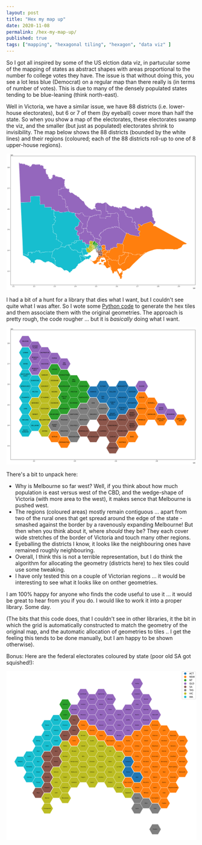 ```yaml
---
layout: post
title: "Hex my map up"
date: 2020-11-08
permalink: /hex-my-map-up/
published: true
tags: ["mapping", "hexagonal tiling", "hexagon", "data viz" ]
---
```


So I got all inspired by some of the US elction data viz, in partucular some of the mapping of states as abstract shapes with areas proportional to the number fo college votes they have. The issue is that without doing this, you see a lot less blue (Democrat) on a regular map than there really is (in terms of number of votes). This is due to many of the densely populated states tending to be blue-leaning (think north-east).

Well in Victoria, we have a similar issue, we have 88 districts (i.e. lower-house electorates), but 6 or 7 of them (by eyeball) cover more than half the state. So when you show a map of the electorates, these electorates swamp the viz, and the smaller (but just as populated) electorates shrink to invisibility. The map below shows the 88 districts (bounded by the white lines) and their regions (coloured; each of the 88 districts roll-up to one of 8 upper-house regions).

![Plot of Victoria's electorates.](../assets/img/electorate_map.png "Plot of Victoria's electorates.")

I had a bit of a hunt for a library that dies what I want, but I couldn't see quite what I was after. So I wote some [Python code](https://gist.github.com/smcateer/d810f397f39b4153f0a555d0363b488c) to generate the hex tiles and them associate them with the original geometries. The approach is pretty rough, the code rougher ... but it is *basically* doing what I want.

![Plot of Victoria's electorates as equal area hexagons.](../assets/img/hex_map.png "Plot of Victoria's electorates as equal area hexagons.")

There's a bit to unpack here:

* Why is Melbourne so far west? Well, if you think about how much population is east versus west of the CBD, and the wedge-shape of Victoria (with more area to the west), it makes sence that Melbourne is pushed west.
* The regions (coloured areas) mostly remain contiguous ... apart from two of the rural ones that get spread around the edge of the state - smashed against the border by a ravenously expanding Melbourne! But then when you think about it, where *should* they be? They each cover wide stretches of the border of Victoria and touch many other regions.
* Eyeballing the districts I know, it looks like the neighbouring ones have remained roughly neighbouring.
* Overall, I think this is not a terrible representation, but I do think the algorithm for allocating the geometry (districts here) to hex tiles could use some tweaking.
* I have only tested this on a couple of Victorian regions ... it would be interesting to see what it looks like on onther geometries.

I am 100% happy for anyone who finds the code useful to use it ... it would be great to hear from you if you do. I would like to work it into a proper library. Some day.

(The bits that this code does, that I couldn't see in other libraries, it the bit in which the grid is automatically constructed to match the geometry of the original map, and the automatic allocation of geometries to tiles .. I get the feeling this tends to be done manually, but I am happy to be shown otherwise).

Bonus: Here are the federal electorates coloured by state (poor old SA got squished!):

![Plot of Australia's's electorates as equal area hexagons.](../assets/img/hex_reg_aus.png "Plot of Australia's's electorates as equal area hexagons.")


